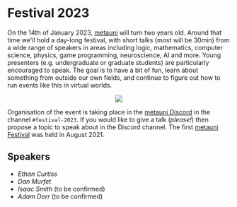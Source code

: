 # Festival 2023

On the 14th of January 2023, [metauni](https://www.metauni.org) will turn two years old. Around that time we'll hold a day-long festival, with short talks (most will be 30min) from a wide range of speakers in areas including logic, mathematics, computer science, physics, game programming, neuroscience, AI and more. Young presenters (e.g. undergraduate or graduate students) are particularly encouraged to speak. The goal is to have a bit of fun, learn about something from outside our own fields, and continue to figure out how to run events like this in virtual worlds. 

<p align="center">
<img src="https://user-images.githubusercontent.com/320329/201472401-d4fa2fc7-e83d-4958-9585-a1f8c5f96948.png">
</p>

Organisation of the event is taking place in the [metauni Discord](https://discord.gg/9yBaAxPSK8) in the channel `#festival-2023`. If you would like to give a talk (*please!*) then propose a topic to speak about in the Discord channel. The first [metauni Festival](https://metauni.org/posts/festival/festival) was held in August 2021.

## Speakers

* *Ethan Curtiss*
* *Dan Murfet*
* *Isaac Smith* (to be confirmed)
* *Adam Dorr* (to be confirmed)
